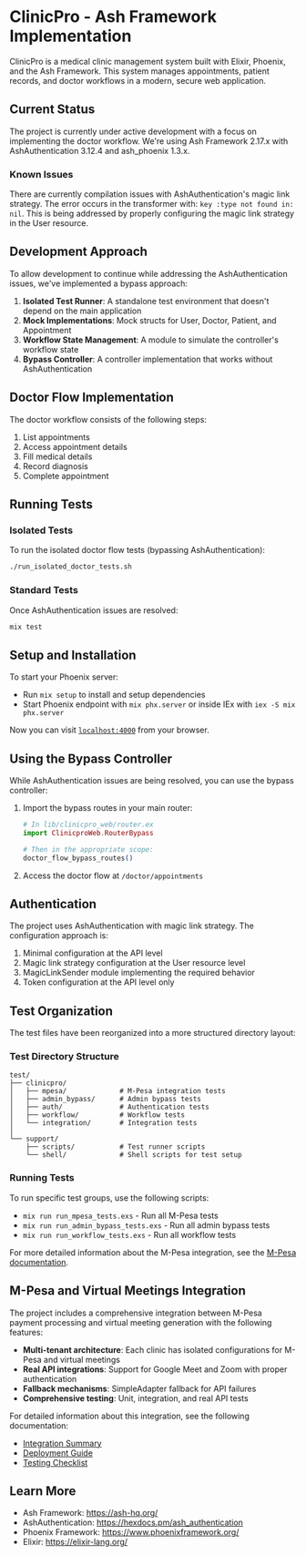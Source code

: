 # ClinicPro - Ash Framework Implementation

ClinicPro is a medical clinic management system built with Elixir, Phoenix, and the Ash Framework. This system manages appointments, patient records, and doctor workflows in a modern, secure web application.

## Current Status

The project is currently under active development with a focus on implementing the doctor workflow. We're using Ash Framework 2.17.x with AshAuthentication 3.12.4 and ash_phoenix 1.3.x.

### Known Issues

There are currently compilation issues with AshAuthentication's magic link strategy. The error occurs in the transformer with: `key :type not found in: nil`. This is being addressed by properly configuring the magic link strategy in the User resource.

## Development Approach

To allow development to continue while addressing the AshAuthentication issues, we've implemented a bypass approach:

1. **Isolated Test Runner**: A standalone test environment that doesn't depend on the main application
2. **Mock Implementations**: Mock structs for User, Doctor, Patient, and Appointment
3. **Workflow State Management**: A module to simulate the controller's workflow state
4. **Bypass Controller**: A controller implementation that works without AshAuthentication

## Doctor Flow Implementation

The doctor workflow consists of the following steps:

1. List appointments
2. Access appointment details
3. Fill medical details
4. Record diagnosis
5. Complete appointment

## Running Tests

### Isolated Tests

To run the isolated doctor flow tests (bypassing AshAuthentication):

```bash
./run_isolated_doctor_tests.sh
```

### Standard Tests

Once AshAuthentication issues are resolved:

```bash
mix test
```

## Setup and Installation

To start your Phoenix server:

* Run `mix setup` to install and setup dependencies
* Start Phoenix endpoint with `mix phx.server` or inside IEx with `iex -S mix phx.server`

Now you can visit [`localhost:4000`](http://localhost:4000) from your browser.

## Using the Bypass Controller

While AshAuthentication issues are being resolved, you can use the bypass controller:

1. Import the bypass routes in your main router:
   ```elixir
   # In lib/clinicpro_web/router.ex
   import ClinicproWeb.RouterBypass

   # Then in the appropriate scope:
   doctor_flow_bypass_routes()
   ```

2. Access the doctor flow at `/doctor/appointments`

## Authentication

The project uses AshAuthentication with magic link strategy. The configuration approach is:

1. Minimal configuration at the API level
2. Magic link strategy configuration at the User resource level
3. MagicLinkSender module implementing the required behavior
4. Token configuration at the API level only

## Test Organization

The test files have been reorganized into a more structured directory layout:

### Test Directory Structure

```
test/
├── clinicpro/
│   ├── mpesa/             # M-Pesa integration tests
│   ├── admin_bypass/      # Admin bypass tests
│   ├── auth/              # Authentication tests
│   ├── workflow/          # Workflow tests
│   └── integration/       # Integration tests
│
└── support/
    ├── scripts/           # Test runner scripts
    └── shell/             # Shell scripts for test setup
```

### Running Tests

To run specific test groups, use the following scripts:

- `mix run run_mpesa_tests.exs` - Run all M-Pesa tests
- `mix run run_admin_bypass_tests.exs` - Run all admin bypass tests
- `mix run run_workflow_tests.exs` - Run all workflow tests

For more detailed information about the M-Pesa integration, see the [M-Pesa documentation](docs/mpesa/README.md).

## M-Pesa and Virtual Meetings Integration

The project includes a comprehensive integration between M-Pesa payment processing and virtual meeting generation with the following features:

- **Multi-tenant architecture**: Each clinic has isolated configurations for M-Pesa and virtual meetings
- **Real API integrations**: Support for Google Meet and Zoom with proper authentication
- **Fallback mechanisms**: SimpleAdapter fallback for API failures
- **Comprehensive testing**: Unit, integration, and real API tests

For detailed information about this integration, see the following documentation:

- [Integration Summary](docs/mpesa_virtual_meetings_integration_summary.md)
- [Deployment Guide](docs/mpesa_virtual_meetings_deployment.md)
- [Testing Checklist](docs/integration_testing_checklist.md)

## Learn More

* Ash Framework: https://ash-hq.org/
* AshAuthentication: https://hexdocs.pm/ash_authentication
* Phoenix Framework: https://www.phoenixframework.org/
* Elixir: https://elixir-lang.org/
